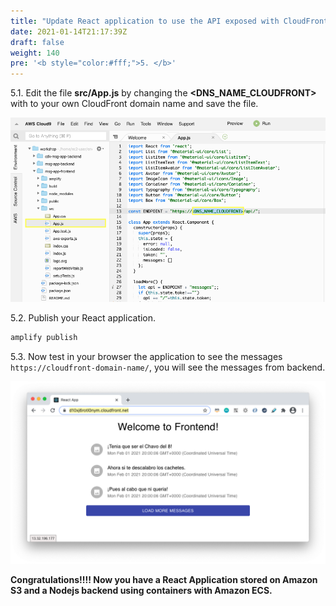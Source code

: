 ```yaml
---
title: "Update React application to use the API exposed with CloudFront"
date: 2021-01-14T21:17:39Z
draft: false
weight: 140
pre: '<b style="color:#fff;">5. </b>'
---
```


5.1\. Edit the file **src/App.js** by changing the **<DNS_NAME_CLOUDFRONT>** with to your own CloudFront domain name  and save the file.

![Cloud9 Env Prod](images/cloudfront-cloud9-new.png)

5.2\. Publish your React application.

``` bash
amplify publish
```

5.3\. Now test in your browser the application to see the messages `https://cloudfront-domain-name/`, you will see the messages from backend.

![React Application](images/cloudfront-frontend-messages.png)

**Congratulations!!!! Now you have a React Application stored on Amazon S3 and a Nodejs backend using containers with Amazon ECS.**